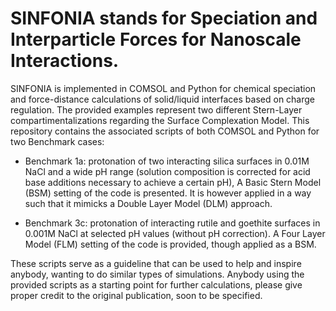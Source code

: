 # SINFONIA stands for Speciation and Interparticle Forces for Nanoscale Interactions.

SINFONIA is implemented in COMSOL and Python for chemical speciation and force-distance calculations 
of solid/liquid interfaces based on charge regulation. The provided examples represent two different Stern-Layer 
compartimentalizations regarding the Surface Complexation Model. This repository contains the associated scripts 
of both COMSOL and Python for two Benchmark cases:

- Benchmark 1a: protonation of two interacting silica surfaces in 0.01M NaCl and a wide pH range 
		(solution composition is corrected for acid base additions necessary to achieve a certain pH), 
                A Basic Stern Model (BSM) setting of the code is presented. It is however applied in a way such that it
		mimicks a Double Layer Model (DLM) approach.

- Benchmark 3c: protonation of interacting rutile and goethite surfaces in 0.001M NaCl at selected 
		pH values (without pH correction). A Four Layer Model (FLM) setting of the code is provided,
		though applied as a BSM.

These scripts serve as a guideline that can be used to help and inspire anybody, wanting to do similar 
types of simulations. Anybody using the provided scripts as a starting point for further calculations, 
please give proper credit to the original publication, soon to be specified.
